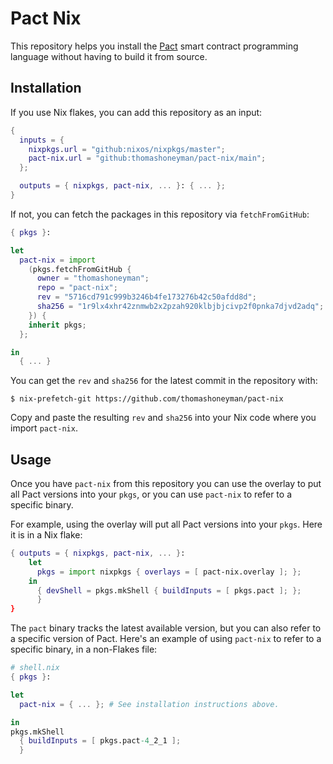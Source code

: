 # Pact Nix

This repository helps you install the [Pact](https://github.com/kadena-io/pact) smart contract programming language without having to build it from source.

## Installation

If you use Nix flakes, you can add this repository as an input:

```nix
{
  inputs = {
    nixpkgs.url = "github:nixos/nixpkgs/master";
    pact-nix.url = "github:thomashoneyman/pact-nix/main";
  };

  outputs = { nixpkgs, pact-nix, ... }: { ... };
}
```

If not, you can fetch the packages in this repository via `fetchFromGitHub`:

```nix
{ pkgs }:

let
  pact-nix = import
    (pkgs.fetchFromGitHub {
      owner = "thomashoneyman";
      repo = "pact-nix";
      rev = "5716cd791c999b3246b4fe173276b42c50afdd8d";
      sha256 = "1r9lx4xhr42znmwb2x2pzah920klbjbjcivp2f0pnka7djvd2adq";
    }) {
    inherit pkgs;
  };

in
  { ... }
```

You can get the `rev` and `sha256` for the latest commit in the repository with:

```console
$ nix-prefetch-git https://github.com/thomashoneyman/pact-nix
```

Copy and paste the resulting `rev` and `sha256` into your Nix code where you import `pact-nix`.

## Usage

Once you have `pact-nix` from this repository you can use the overlay to put all Pact versions into your `pkgs`, or you can use `pact-nix` to refer to a specific binary.

For example, using the overlay will put all Pact versions into your `pkgs`. Here it is in a Nix flake:

```nix
{ outputs = { nixpkgs, pact-nix, ... }:
    let
      pkgs = import nixpkgs { overlays = [ pact-nix.overlay ]; };
    in
      { devShell = pkgs.mkShell { buildInputs = [ pkgs.pact ]; };
      }
}
```

The `pact` binary tracks the latest available version, but you can also refer to a specific version of Pact. Here's an example of using `pact-nix` to refer to a specific binary, in a non-Flakes file:

```nix
# shell.nix
{ pkgs }:

let
  pact-nix = { ... }; # See installation instructions above.

in
pkgs.mkShell
  { buildInputs = [ pkgs.pact-4_2_1 ];
  }
```
